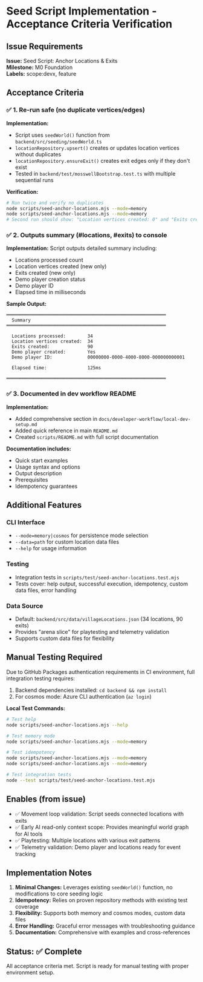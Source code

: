 # Seed Script Implementation - Acceptance Criteria Verification

## Issue Requirements
**Issue:** Seed Script: Anchor Locations & Exits  
**Milestone:** M0 Foundation  
**Labels:** scope:devx, feature

## Acceptance Criteria

### ✅ 1. Re-run safe (no duplicate vertices/edges)

**Implementation:**
- Script uses `seedWorld()` function from `backend/src/seeding/seedWorld.ts`
- `locationRepository.upsert()` creates or updates location vertices without duplicates
- `locationRepository.ensureExit()` creates exit edges only if they don't exist
- Tested in `backend/test/mosswellBootstrap.test.ts` with multiple sequential runs

**Verification:**
```bash
# Run twice and verify no duplicates
node scripts/seed-anchor-locations.mjs --mode=memory
node scripts/seed-anchor-locations.mjs --mode=memory
# Second run should show: "Location vertices created: 0" and "Exits created: 0"
```

### ✅ 2. Outputs summary (#locations, #exits) to console

**Implementation:**
Script outputs detailed summary including:
- Locations processed count
- Location vertices created (new only)
- Exits created (new only)
- Demo player creation status
- Demo player ID
- Elapsed time in milliseconds

**Sample Output:**
```
═══════════════════════════════════════════════════════════
  Summary
═══════════════════════════════════════════════════════════

  Locations processed:        34
  Location vertices created:  34
  Exits created:              90
  Demo player created:        Yes
  Demo player ID:             00000000-0000-4000-8000-000000000001

  Elapsed time:               125ms

═══════════════════════════════════════════════════════════
```

### ✅ 3. Documented in dev workflow README

**Implementation:**
- Added comprehensive section in `docs/developer-workflow/local-dev-setup.md`
- Added quick reference in main `README.md`
- Created `scripts/README.md` with full script documentation

**Documentation includes:**
- Quick start examples
- Usage syntax and options
- Output description
- Prerequisites
- Idempotency guarantees

## Additional Features

### CLI Interface
- `--mode=memory|cosmos` for persistence mode selection
- `--data=path` for custom location data files
- `--help` for usage information

### Testing
- Integration tests in `scripts/test/seed-anchor-locations.test.mjs`
- Tests cover: help output, successful execution, idempotency, custom data files, error handling

### Data Source
- Default: `backend/src/data/villageLocations.json` (34 locations, 90 exits)
- Provides "arena slice" for playtesting and telemetry validation
- Supports custom data files for flexibility

## Manual Testing Required

Due to GitHub Packages authentication requirements in CI environment, full integration testing requires:

1. Backend dependencies installed: `cd backend && npm install`
2. For cosmos mode: Azure CLI authentication (`az login`)

**Local Test Commands:**
```bash
# Test help
node scripts/seed-anchor-locations.mjs --help

# Test memory mode
node scripts/seed-anchor-locations.mjs --mode=memory

# Test idempotency
node scripts/seed-anchor-locations.mjs --mode=memory
node scripts/seed-anchor-locations.mjs --mode=memory

# Test integration tests
node --test scripts/test/seed-anchor-locations.test.mjs
```

## Enables (from issue)

- ✅ Movement loop validation: Script seeds connected locations with exits
- ✅ Early AI read-only context scope: Provides meaningful world graph for AI tools
- ✅ Playtesting: Multiple locations with various exit patterns
- ✅ Telemetry validation: Demo player and locations ready for event tracking

## Implementation Notes

1. **Minimal Changes:** Leverages existing `seedWorld()` function, no modifications to core seeding logic
2. **Idempotency:** Relies on proven repository methods with existing test coverage
3. **Flexibility:** Supports both memory and cosmos modes, custom data files
4. **Error Handling:** Graceful error messages with troubleshooting guidance
5. **Documentation:** Comprehensive with examples and cross-references

## Status: ✅ Complete

All acceptance criteria met. Script is ready for manual testing with proper environment setup.
